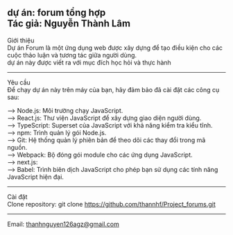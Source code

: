 dự án: forum tổng hợp<br>
Tác giả: Nguyễn Thành Lâm
-------------------------------------

Giới thiệu<br>
Dự án Forum là một ứng dụng web được xây dựng để tạo điều kiện cho các cuộc thảo luận và tương tác giữa người dùng. <br>
dự án này được viết ra với mục đích học hỏi và thực hành 

-------------------------------------------------------------------------------
Yêu cầu<br>
Để chạy dự án này trên máy của bạn, hãy đảm bảo đã cài đặt các công cụ sau:<br>

--> Node.js: Môi trường chạy JavaScript.<br>
--> React.js: Thư viện JavaScript để xây dựng giao diện người dùng.<br>
--> TypeScript: Superset của JavaScript với khả năng kiểm tra kiểu tĩnh.<br>
--> npm: Trình quản lý gói Node.js.<br>
--> Git: Hệ thống quản lý phiên bản để theo dõi các thay đổi trong mã nguồn.<br>
--> Webpack: Bộ đóng gói module cho các ứng dụng JavaScript.<br>
--> next.js: <br>
--> Babel: Trình biên dịch JavaScript cho phép bạn sử dụng các tính năng JavaScript hiện đại.<br>

-------------------------------------------------------------------------------
Cài đặt<br>
Clone repository: git clone https://github.com/thannhf/Project_forums.git

-------------------------------------------------------------------------------
Email: thanhnguyen126agz@gmail.com
